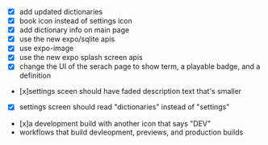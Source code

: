 - [x] add updated dictionaries
- [x] book icon instead of settings icon
- [x] add dictionary info on main page
- [x] use the new expo/sqlite apis
- [x] use expo-image
- [x] use the new expo splash screen apis
- [x] change the UI of the serach page to show term, a playable badge, and a definition
- [x]settings sceen should have faded description text that's smaller
- [x] settings screen should read "dictionaries" instead of "settings"
- [x]a development build with another icon that says "DEV"
- workflows that build devleopment, previews, and production builds